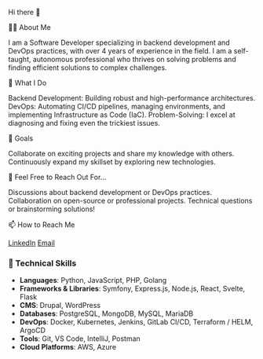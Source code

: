 Hi there 👋

🧑‍💻 About Me

I am a Software Developer specializing in backend development and DevOps practices, with over 4 years of experience in the field.
I am a self-taught, autonomous professional who thrives on solving problems and finding efficient solutions to complex challenges.

🌟 What I Do

Backend Development: Building robust and high-performance architectures.
DevOps: Automating CI/CD pipelines, managing environments, and implementing Infrastructure as Code (IaC).
Problem-Solving: I excel at diagnosing and fixing even the trickiest issues.

🚀 Goals

Collaborate on exciting projects and share my knowledge with others.
Continuously expand my skillset by exploring new technologies.

💬 Feel Free to Reach Out For...

Discussions about backend development or DevOps practices.
Collaboration on open-source or professional projects.
Technical questions or brainstorming solutions!

📫 How to Reach Me

[LinkedIn](https://www.linkedin.com/in/amin-bentani-38a049207/)
[Email](bentani.amin2000@gmail.com)

### 🔧 Technical Skills
- **Languages**: Python, JavaScript, PHP, Golang
- **Frameworks & Libraries**: Symfony, Express.js, Node.js, React, Svelte, Flask
- **CMS**: Drupal, WordPress
- **Databases**: PostgreSQL, MongoDB, MySQL, MariaDB
- **DevOps**: Docker, Kubernetes, Jenkins, GitLab CI/CD, Terraform / HELM, ArgoCD 
- **Tools**: Git, VS Code, IntelliJ, Postman
- **Cloud Platforms**: AWS, Azure
